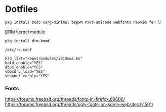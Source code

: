 # Dotfiles

```sh
pkg install sudo xorg-minimal bspwm rxvt-unicode webfonts neovim feh lxappearance mplayer neofetch
```

DRM kernel module
```sh
pkg install drm-kmod
```

`/etc/rc.conf`

```
kld_list="/boot/modules/i915kms.ko"
hald_enable="YES"
dbus_enable="YES"
vboxdrv_load="YES"
vboxnet_enable="YES"
```

### Fonts
https://forums.freebsd.org/threads/fonts-in-firefox.68600/
https://forums.freebsd.org/threads/ugly-fonts-on-some-websites.61501/

